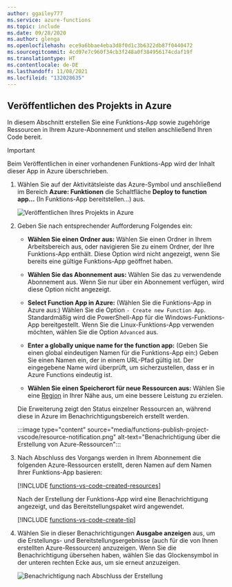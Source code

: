 ```yaml
---
author: ggailey777
ms.service: azure-functions
ms.topic: include
ms.date: 09/28/2020
ms.author: glenga
ms.openlocfilehash: ece9a6bbae4eba3d8f0d1c3b6322db87f0440472
ms.sourcegitcommit: 4cd97e7c960f34cb3f248a0f384956174cdaf19f
ms.translationtype: HT
ms.contentlocale: de-DE
ms.lasthandoff: 11/08/2021
ms.locfileid: "132028635"
---
```

## <a name="publish-the-project-to-azure"></a>Veröffentlichen des Projekts in Azure

In diesem Abschnitt erstellen Sie eine Funktions-App sowie zugehörige Ressourcen in Ihrem Azure-Abonnement und stellen anschließend Ihren Code bereit.

> [!IMPORTANT]
> Beim Veröffentlichen in einer vorhandenen Funktions-App wird der Inhalt dieser App in Azure überschrieben.


1. Wählen Sie auf der Aktivitätsleiste das Azure-Symbol und anschließend im Bereich **Azure: Funktionen** die Schaltfläche **Deploy to function app...** (In Funktions-App bereitstellen...) aus.

    ![Veröffentlichen Ihres Projekts in Azure](./media/functions-publish-project-vscode/function-app-publish-project.png)

1. Geben Sie nach entsprechender Aufforderung Folgendes ein:

    - **Wählen Sie einen Ordner aus:** Wählen Sie einen Ordner in Ihrem Arbeitsbereich aus, oder navigieren Sie zu einem Ordner, der Ihre Funktions-App enthält. Diese Option wird nicht angezeigt, wenn Sie bereits eine gültige Funktions-App geöffnet haben.

    - **Wählen Sie das Abonnement aus:** Wählen Sie das zu verwendende Abonnement aus. Wenn Sie nur über ein Abonnement verfügen, wird diese Option nicht angezeigt.

    - **Select Function App in Azure:** (Wählen Sie die Funktions-App in Azure aus:) Wählen Sie die Option `- Create new Function App`. Standardmäßig wird die PowerShell-App für die Windows-Funktions-App bereitgestellt. Wenn Sie die Linux-Funktions-App verwenden möchten, wählen Sie die Option `Advanced` aus.
      
    - **Enter a globally unique name for the function app:** (Geben Sie einen global eindeutigen Namen für die Funktions-App ein:) Geben Sie einen Namen ein, der in einem URL-Pfad gültig ist. Der eingegebene Name wird überprüft, um sicherzustellen, dass er in Azure Functions eindeutig ist.
    
    - **Wählen Sie einen Speicherort für neue Ressourcen aus:**  Wählen Sie eine [Region](https://azure.microsoft.com/regions/) in Ihrer Nähe aus, um eine bessere Leistung zu erzielen. 
    
    Die Erweiterung zeigt den Status einzelner Ressourcen an, während diese in Azure im Benachrichtigungsbereich erstellt werden.

    :::image type="content" source="media/functions-publish-project-vscode/resource-notification.png" alt-text="Benachrichtigung über die Erstellung von Azure-Ressourcen":::
    
1.  Nach Abschluss des Vorgangs werden in Ihrem Abonnement die folgenden Azure-Ressourcen erstellt, deren Namen auf dem Namen Ihrer Funktions-App basieren:
    
    [!INCLUDE [functions-vs-code-created-resources](functions-vs-code-created-resources.md)]

    Nach der Erstellung der Funktions-App wird eine Benachrichtigung angezeigt, und das Bereitstellungspaket wird angewendet. 

    [!INCLUDE [functions-vs-code-create-tip](functions-vs-code-create-tip.md)]

4. Wählen Sie in dieser Benachrichtigungen **Ausgabe anzeigen** aus, um die Erstellungs- und Bereitstellungsergebnisse (auch für die von Ihnen erstellten Azure-Ressourcen) anzuzeigen. Wenn Sie die Benachrichtigung übersehen haben, wählen Sie das Glockensymbol in der unteren rechten Ecke aus, um sie erneut anzuzeigen.

    ![Benachrichtigung nach Abschluss der Erstellung](media/functions-publish-project-vscode/function-create-notifications.png)
